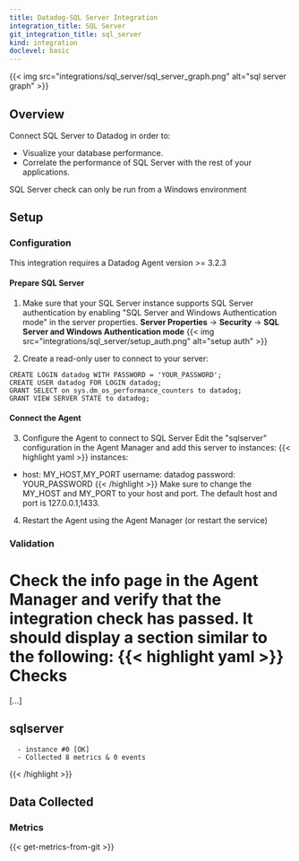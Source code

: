 ```yaml
---
title: Datadog-SQL Server Integration
integration_title: SQL Server
git_integration_title: sql_server
kind: integration
doclevel: basic
---
```


{{< img src="integrations/sql_server/sql_server_graph.png" alt="sql server graph" >}}

## Overview

Connect SQL Server to Datadog in order to:

  * Visualize your database performance.
  * Correlate the performance of SQL Server with the rest of your applications.

<div class="alert alert-warning">
SQL Server check can only be run from a Windows environment
</div>

## Setup
### Configuration
This integration requires a Datadog Agent version >= 3.2.3

#### Prepare SQL Server
1. Make sure that your SQL Server instance supports SQL Server authentication by enabling "SQL Server and Windows Authentication mode" in the server properties. 
**Server Properties** -> **Security** -> **SQL Server and Windows Authentication mode**
{{< img src="integrations/sql_server/setup_auth.png" alt="setup auth" >}}

2. Create a read-only user to connect to your server:
```
CREATE LOGIN datadog WITH PASSWORD = 'YOUR_PASSWORD';
CREATE USER datadog FOR LOGIN datadog;
GRANT SELECT on sys.dm_os_performance_counters to datadog;
GRANT VIEW SERVER STATE to datadog;
```

#### Connect the Agent
3. Configure the Agent to connect to SQL Server
Edit the "sqlserver" configuration in the Agent Manager and add this server to instances:
{{< highlight yaml >}}
instances:
  -   host: MY_HOST,MY_PORT
      username: datadog
      password: YOUR_PASSWORD
{{< /highlight >}}
Make sure to change the MY_HOST and MY_PORT to your host and port. The default host and port is 127.0.0.1,1433.

4. Restart the Agent using the Agent Manager (or restart the service)

### Validation

Check the info page in the Agent Manager and verify that the integration check has passed. It should display a section similar to the following:
{{< highlight yaml >}}
Checks
======

  [...]

  sqlserver
  ---------
      - instance #0 [OK]
      - Collected 8 metrics & 0 events
{{< /highlight >}}

## Data Collected
### Metrics

{{< get-metrics-from-git >}}


